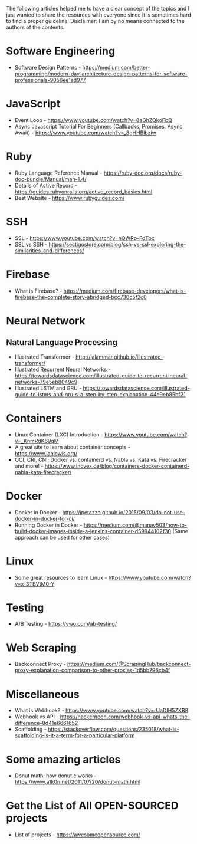 The following articles helped me to have a clear concept of the topics and I just wanted to share the resources with everyone since it is sometimes hard to find a proper guideline.
Disclaimer: I am by no means connected to the authors of the contents. 

# Software Engineering

- Software Design Patterns - https://medium.com/better-programming/modern-day-architecture-design-patterns-for-software-professionals-9056ee1ed977

# JavaScript

- Event Loop - https://www.youtube.com/watch?v=8aGhZQkoFbQ
- Async Javascript Tutorial For Beginners (Callbacks, Promises, Async Await) - https://www.youtube.com/watch?v=_8gHHBlbziw

# Ruby

- Ruby Language Reference Manual - https://ruby-doc.org/docs/ruby-doc-bundle/Manual/man-1.4/
- Details of Active Record - https://guides.rubyonrails.org/active_record_basics.html
- Best Website - https://www.rubyguides.com/

# SSH

- SSL - https://www.youtube.com/watch?v=hQWRp-FdTpc
- SSL vs SSH - https://sectigostore.com/blog/ssh-vs-ssl-exploring-the-similarities-and-differences/

# Firebase

- What is Firebase? - https://medium.com/firebase-developers/what-is-firebase-the-complete-story-abridged-bcc730c5f2c0

# Neural Network

## Natural Language Processing

- Illustrated Transformer - http://jalammar.github.io/illustrated-transformer/
- Illustrated Recurrent Neural Networks - https://towardsdatascience.com/illustrated-guide-to-recurrent-neural-networks-79e5eb8049c9
- Illustrated LSTM and GRU - https://towardsdatascience.com/illustrated-guide-to-lstms-and-gru-s-a-step-by-step-explanation-44e9eb85bf21

# Containers

- Linux Container (LXC) Introduction - https://www.youtube.com/watch?v=_KnmRdK69qM
- A great site to learn about container concepts - https://www.ianlewis.org/
- OCI, CRI, CNI; Docker vs. containerd vs. Nabla vs. Kata vs. Firecracker and more! - https://www.inovex.de/blog/containers-docker-containerd-nabla-kata-firecracker/

# Docker

- Docker in Docker - https://jpetazzo.github.io/2015/09/03/do-not-use-docker-in-docker-for-ci/
- Running Docker in Docker - https://medium.com/@manav503/how-to-build-docker-images-inside-a-jenkins-container-d59944102f30 (Same approach can be used for other cases)

# Linux

- Some great resources to learn Linux - https://www.youtube.com/watch?v=x-3TBVtM0-Y

# Testing

- A/B Testing - https://vwo.com/ab-testing/

# Web Scraping

- Backconnect Proxy - https://medium.com/@ScrapingHub/backconnect-proxy-explanation-comparison-to-other-proxies-1d5bb796cb4f

# Miscellaneous

- What is Webhook? - https://www.youtube.com/watch?v=rUaDIH5ZXB8
- Webhook vs API - https://hackernoon.com/webhook-vs-api-whats-the-difference-8d41e6661652
- Scaffolding - https://stackoverflow.com/questions/235018/what-is-scaffolding-is-it-a-term-for-a-particular-platform

# Some amazing articles

- Donut math: how donut.c works - https://www.a1k0n.net/2011/07/20/donut-math.html

# Get the List of All OPEN-SOURCED projects

- List of projects - https://awesomeopensource.com/
